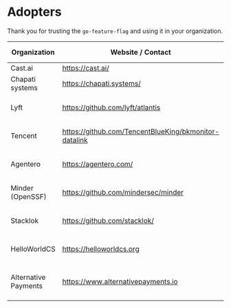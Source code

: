 # Adopters

Thank you for trusting the `go-feature-flag` and using it in your organization.

| **Organization**     | **Website / Contact**                                 | **Description of use**                         |
| -------------------- | ----------------------------------------------------- | ---------------------------------------------- |
| Cast.ai              | https://cast.ai/                                      |                                                |
| Chapati systems      | https://chapati.systems/                              |                                                |
| Lyft                 | https://github.com/lyft/atlantis                      | Inside the Atlantis fork used by Lyft.         |
| Tencent              | https://github.com/TencentBlueKing/bkmonitor-datalink | Used inside BKMONITOR-DATALINK.                |
| Agentero             | https://agentero.com/                                 | FF tool within Agentero platform               |
| Minder (OpenSSF)     | https://github.com/mindersec/minder                   | Feature flags using OpenFeature                |
| Stacklok             | https://github.com/stacklok/                          | Feature flags (looking at using relay)         |
| HelloWorldCS         | https://helloworldcs.org                              | Feature flags for internal tools + app         |
| Alternative Payments | https://www.alternativepayments.io                    | Feature Flagging for frontend and backend apps |
